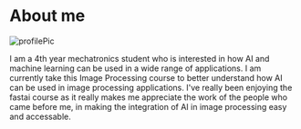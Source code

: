 # About me

![profilePic](https://github.com/ChelseaDavidson02/ChelseaDavidson02.github.io/assets/84437493/dc07ec5c-c0f2-4608-b94a-47acc8f2535d)

I am a 4th year mechatronics student who is interested in how AI and machine learning can be used in a wide range of applications. I am currently take this Image Processing course to better understand how AI can be used in image processing applications. I've really been enjoying the fastai course as it really makes me appreciate the work of the people who came before me, in making the integration of AI in image processing easy and accessable. 
